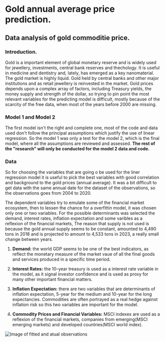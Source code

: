 # Gold annual average price prediction.


## Data analysis of gold commoditie price.

### Introduction.

Gold is a important element of global monetary reserve and is widely used for jewellery, investments, central bank reserves and thechology. It is useful in medicine and dentistry and, lately, has emerged as a key nanomaterial. The gold market is highly liquid. Gold held by central banks and other major institutions and as retail jewellery is reinvested in the market. 
Gold prices depends upon a complex array of factors, including Treasury yields, the money supply and strength of the dollar, so trying to pin point the most relevant variables for the predicting model is difficult, mostly because of the scarcity of the free data, when most of the years before 2000 are missing. 

### Model 1 and Model 2 

The first model isn't the right and complete one, most of the code and data used don't follow the principal assumptions which justify the use of linear regression. So the model 1 was only a test for the model 2, which is the final model, where all the assumptions are reviewed and assessed. __The rest of the "research" will only be conducted for the model 2 data and code.__

### Data

So for choosing the variables that are going o be used for the liner regression model it is useful to pick the best variables with good correlation and background to the gold prices (annual average). It was a bit difficult to get data with the same annual date for the dataset of the observations, so the observations goes from 2004 to 2020.  

The dependent variables try to emulate some of the financial market ecosystem, then to lessen the chance for a overfittin model, it was chosen only one or two variables. For the possible determinants was selected the demand, interest rates, inflation expectation and some varibles as a reflexion of the financial markets, The reason that supply is not used is because the gold annual supply seems to be constant, amounted to 4,490 tons in 2018 and is projected to amount to 4,533 tons in 2023, a really small change between years. 

1. __Demand:__ the world GDP seems to be one of the best indicators, as reflect the monetary measure of the market vaue of all the final goods and services produced in a specific time period.

2. __Interest Rates:__ the 10-year treasury is used as a interest rate variable in the model, as  it signal investor confidence and is used as proxy for many other important financial matters.

3. __Inflation Expectation:__ there are two variables that are determinants of inflation expectation, 5-year for the medium and 10-year for the long expectancies. Commodities are often portrayed as a real hedge against inflation risk so this two variables are important for the model.  

4. __Commodity Prices and Financial Variables:__ MSCI indexes are used as a reflexion of the financial markets, companies from emerging(MSCI emerging markets) and developed countries(MSCI world index).

![Image of fitted and atual observations](https://github.com/ErickChatalov/Gold-annual-prices-prediction/tree/main/Model-2/images/fitted_vs_actual_observations.png?raw=true)
